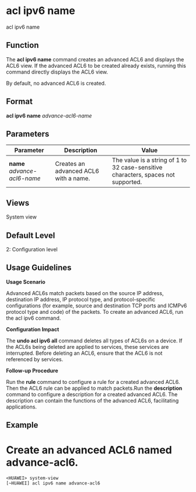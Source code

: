 acl ipv6 name
=============

acl ipv6 name

Function
--------



The **acl ipv6 name** command creates an advanced ACL6 and displays the ACL6 view. If the advanced ACL6 to be created already exists, running this command directly displays the ACL6 view.



By default, no advanced ACL6 is created.


Format
------

**acl ipv6 name** *advance-acl6-name*


Parameters
----------

| Parameter | Description | Value |
| --- | --- | --- |
| **name** *advance-acl6-name* | Creates an advanced ACL6 with a name. | The value is a string of 1 to 32 case-sensitive characters, spaces not supported. |



Views
-----

System view


Default Level
-------------

2: Configuration level


Usage Guidelines
----------------

**Usage Scenario**



Advanced ACL6s match packets based on the source IP address, destination IP address, IP protocol type, and protocol-specific configurations (for example, source and destination TCP ports and ICMPv6 protocol type and code) of the packets. To create an advanced ACL6, run the acl ipv6 command.



**Configuration Impact**



The **undo acl ipv6 all** command deletes all types of ACL6s on a device. If the ACL6s being deleted are applied to services, these services are interrupted. Before deleting an ACL6, ensure that the ACL6 is not referenced by services.



**Follow-up Procedure**



Run the **rule** command to configure a rule for a created advanced ACL6. Then the ACL6 rule can be applied to match packets.Run the **description** command to configure a description for a created advanced ACL6. The description can contain the functions of the advanced ACL6, facilitating applications.




Example
-------

# Create an advanced ACL6 named advance-acl6.
```
<HUAWEI> system-view
[~HUAWEI] acl ipv6 name advance-acl6

```